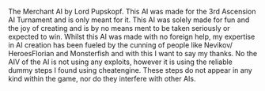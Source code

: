 The Merchant AI by Lord Pupskopf.
This AI was made for the 3rd Ascension AI Turnament and is only meant for it.
This AI was solely made for fun and the joy of creating and is by no means ment to be taken seriously or expected to win.
Whilst this AI was made with no foreign help, my expertise in AI creation has been fueled by the cunning of people like Nevikov/ HeroesFlorian and Monsterfish and with this I want to say my thanks.
No the AIV of the AI is not using any exploits, however it is using the reliable dummy steps I found using cheatengine. These steps do not appear in any kind within the game, nor do they interfere with other AIs.
